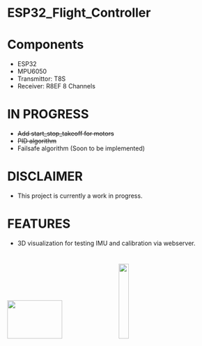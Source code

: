 # ESP32_Flight_Controller
# Components 
- ESP32
- MPU6050
- Transmittor: T8S  
- Receiver: R8EF 8 Channels 
# IN PROGRESS
- <del> Add start_stop_takeoff for motors </del>
- <del> PID algorithm </dev>
- Failsafe algorithm (Soon to be implemented)
# DISCLAIMER 
- This project is currently a work in progress.
# FEATURES
- 3D visualization for testing IMU and calibration via webserver.
# 
<img src=  "https://github.com/Laetelus/ESP32_Flight_Controller/assets/72906227/b78775c0-7dcd-4036-8b22-69fa41ad47cc"  width=50% height=15%>
<img src= "https://github.com/Laetelus/ESP32_Flight_Controller/assets/72906227/fc77d312-32a7-4ade-9a5c-19fcde3ee044" width=21.6% height=21%>

